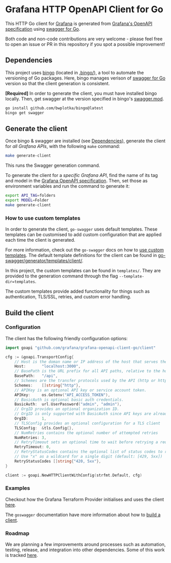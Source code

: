 # Grafana HTTP OpenAPI Client for Go

This HTTP Go client for [Grafana](https://github.com/grafana/grafana) is generated from [Grafana's OpenAPI specification](https://github.com/grafana/grafana/blob/main/public/api-merged.json) using [swagger for Go](https://github.com/go-swagger/go-swagger).

Both code and non-code contributions are very welcome - please feel free to open an issue or PR in this repository if you spot a possible improvement!

## Dependencies

This project uses [bingo](https://github.com/bwplotka/bingo) (located in [.bingo/](.bingo/)), a tool to automate the versioning of Go packages. Here, bingo manages verison of [swagger for Go](https://github.com/go-swagger/go-swagger) version so that the client generation is consistent.

**[Required]**  In order to generate the client, you must have installed bingo locally. Then, get swagger at the version specified in bingo's [swagger.mod](.bingo/swagger.mod).
```bash
go install github.com/bwplotka/bingo@latest
bingo get swagger
```

## Generate the client

Once bingo & swagger are installed (see [Dependencies](#dependencies)), generate the client for _all Grafana APIs_, with the following `make` command:

```bash
make generate-client
```

This runs the Swagger generation command.

To generate the client for a _specific Grafana API_, find the name of its tag and model in the [Grafana OpenAPI specification](https://github.com/grafana/grafana/blob/main/public/api-merged.json). Then, set those as environment variables and run the command to generate it:
```bash
export API_TAG=folders
export MODEL=Folder
make generate-client
```

### How to use custom templates

In order to generate the client, `go-swagger` uses default templates. These templates can be customised to add custom configuration that are applied each time the client is generated.

For more information, check out the `go-swagger` docs on how to [use custom templates](https://github.com/go-swagger/go-swagger/blob/master/docs/generate/templates.md). The default template definitions for the client can be found in [go-swagger/generator/templates/client/](https://github.com/go-swagger/go-swagger/tree/master/generator/templates/client).

In this project, the custom templates can be found in `templates/`. They are provided to the generation command through the flag `--template-dir=templates`.

The custom templates provide added functionality for things such as authentication, TLS/SSL, retries, and custom error handling.

## Build the client

### Configuration

The client has the following friendly configuration options:

```go
import goapi "github.com/grafana/grafana-openapi-client-go/client"

cfg := &goapi.TransportConfig{
    // Host is the doman name or IP address of the host that serves the API.
    Host:       "localhost:3000",
    // BasePath is the URL prefix for all API paths, relative to the host root.
    BasePath:   "/api",
    // Schemes are the transfer protocols used by the API (http or https).
    Schemes:    []string{"http"},
    // APIKey is an optional API key or service account token.
    APIKey:     os.Getenv("API_ACCESS_TOKEN"),
    // BasicAuth is optional basic auth credentials.
    BasicAuth:  url.UserPassword("admin", "admin"),
    // OrgID provides an optional organization ID.
    // OrgID is only supported with BasicAuth since API keys are already org-scoped.
    OrgID:      1,
    // TLSConfig provides an optional configuration for a TLS client
    TLSConfig:  &tls.Config{},
    // NumRetries contains the optional number of attempted retries
    NumRetries: 3,
    // RetryTimeout sets an optional time to wait before retrying a request
    RetryTimeout: 0,
    // RetryStatusCodes contains the optional list of status codes to retry
    // Use "x" as a wildcard for a single digit (default: [429, 5xx])
    RetryStatusCodes []string{"420, 5xx"},
}

client := goapi.NewHTTPClientWithConfig(strfmt.Default, cfg)
```

### Examples

Checkout how the Grafana Terraform Provider initialises and uses the client [here](https://github.com/grafana/terraform-provider-grafana/blob/2988bb3560acc55f3e686532f44109a224825568/internal/provider/provider.go#L419-L446).

The `goswagger` documentation have more information about how to [build a client](https://goswagger.io/generate/client.html).

### Roadmap

We are planning a few improvements around processes such as automation, testing, release, and integration into other dependencies. Some of this work is tracked [here](https://github.com/grafana/grafana/issues/47827).
